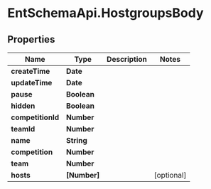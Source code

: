 # EntSchemaApi.HostgroupsBody

## Properties
Name | Type | Description | Notes
------------ | ------------- | ------------- | -------------
**createTime** | **Date** |  | 
**updateTime** | **Date** |  | 
**pause** | **Boolean** |  | 
**hidden** | **Boolean** |  | 
**competitionId** | **Number** |  | 
**teamId** | **Number** |  | 
**name** | **String** |  | 
**competition** | **Number** |  | 
**team** | **Number** |  | 
**hosts** | **[Number]** |  | [optional] 
